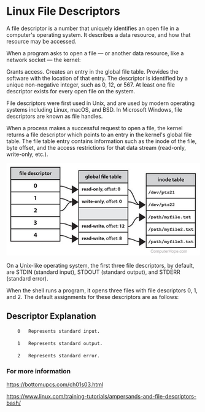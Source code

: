 # Linux File Descriptors 
A file descriptor is a number that uniquely identifies an open file in a computer's operating system. It describes a data resource, and how that resource may be accessed.

When a program asks to open a file — or another data resource, like a network socket — the kernel:

Grants access.
Creates an entry in the global file table.
Provides the software with the location of that entry.
The descriptor is identified by a unique non-negative integer, such as 0, 12, or 567. At least one file descriptor exists for every open file on the system.

File descriptors were first used in Unix, and are used by modern operating systems including Linux, macOS, and BSD. In Microsoft Windows, file descriptors are known as file handles.

When a process makes a successful request to open a file, the kernel returns a file descriptor which points to an entry in the kernel's global file table. The file table entry contains information such as the inode of the file, byte offset, and the access restrictions for that data stream (read-only, write-only, etc.).

![](Images/file-descriptor.png)

On a Unix-like operating system, the first three file descriptors, by default, are STDIN (standard input), STDOUT (standard output), and STDERR (standard error).

When the shell runs a program, it opens three files with file descriptors 0, 1, and 2. The default assignments for these descriptors are as follows:

## Descriptor Explanation

        0	Represents standard input.

        1	Represents standard output.

        2	Represents standard error.

### For more information

https://bottomupcs.com/ch01s03.html

https://www.linux.com/training-tutorials/ampersands-and-file-descriptors-bash/ 